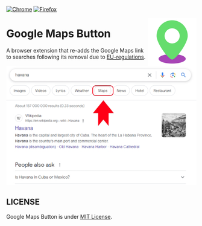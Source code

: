 [![Chrome](https://img.shields.io/chrome-web-store/v/lgjpodcefhkcimjlidbebbjnjafhjcfm?label=Install%20on%20Chrome&logo=Google%20Chrome)](https://chrome.google.com/webstore/detail/google-maps-button/lgjpodcefhkcimjlidbebbjnjafhjcfm)
[![Firefox](https://img.shields.io/amo/v/google-maps-button?label=Install%20on%20Firefox&logo=Firefox)](https://addons.mozilla.org/en-US/firefox/addon/google-maps-button/)

<img src="https://github.com/AminoffZ/google-maps-button/blob/main/public/assets/images/icon128.png?raw=true" align="right" width="128" height="128" title="google-maps-button-icon">

# Google Maps Button

A browser extension that re-adds the Google Maps link to searches following its removal due to [EU-regulations](https://digital-markets-act.ec.europa.eu/index_en).

<img src="https://github.com/AminoffZ/google-maps-button/blob/main/assets/promo_640x400.jpg?raw=true" title="google-maps-button-promo">

## LICENSE

Google Maps Button is under [MIT License](https://github.com/AminoffZ/google-maps-button/blob/main/LICENSE).
